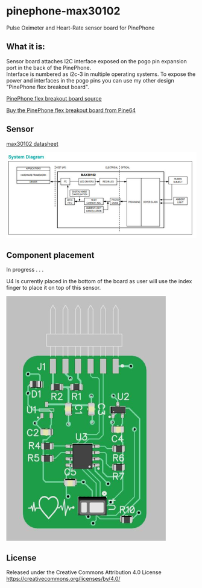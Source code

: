 # pinephone-max30102
Pulse Oximeter and
Heart-Rate sensor board for PinePhone

## What it is:
Sensor board attaches I2C interface exposed on the pogo pin expansion port in the back of the PinePhone.  
Interface is numbered as i2c-3 in multiple operating systems.
To expose the power and interfaces in the pogo pins you can use my other design "PinePhone flex breakout board".   

<a href="https://github.com/jnavarro7/pinephone_flex_breakout_board" title="PinePhoone flex breakout board">PinePhone flex breakout board source</a>

<a href="https://pine64.com/product/pinephone-flex-break-out-board/" title="Buy the PinePhoone flex breakout board from Pine64">Buy the PinePhone flex breakout board from Pine64</a>

## Sensor


[max30102 datasheet](https://www.analog.com/media/en/technical-documentation/data-sheets/max30102.pdf)


![max30102 system diagram](/support_files/images/system_diagram.JPG)


## Component placement

In progress . . .

U4 Is currently placed in the bottom of the board as user will use the index finger to place it on top of this sensor. 

![component placement](/support_files/images/board.JPG)


## License

Released under the Creative Commons Attribution 4.0 License
https://creativecommons.org/licenses/by/4.0/